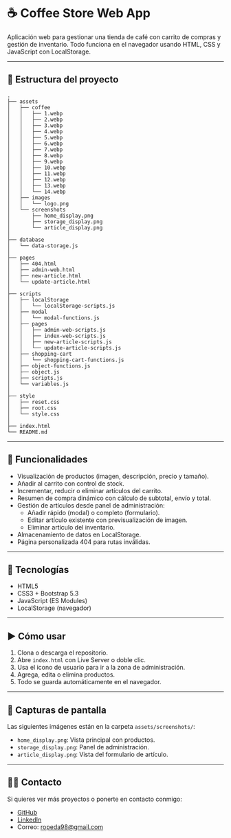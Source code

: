 # ☕ Coffee Store Web App

Aplicación web para gestionar una tienda de café con carrito de compras y gestión de inventario. Todo funciona en el navegador usando HTML, CSS y JavaScript con LocalStorage.

---

## 📂 Estructura del proyecto

```
.
├── assets
│   ├── coffee
│   │   ├── 1.webp
│   │   ├── 2.webp
│   │   ├── 3.webp
│   │   ├── 4.webp
│   │   ├── 5.webp
│   │   ├── 6.webp
│   │   ├── 7.webp
│   │   ├── 8.webp
│   │   ├── 9.webp
│   │   ├── 10.webp
│   │   ├── 11.webp
│   │   ├── 12.webp
│   │   ├── 13.webp
│   │   └── 14.webp
│   ├── images
│   │   └── logo.png
│   └── screenshots
│       ├── home_display.png
│       ├── storage_display.png
│       └── article_display.png
│
├── database
│   └── data-storage.js
│
├── pages
│   ├── 404.html
│   ├── admin-web.html
│   ├── new-article.html
│   └── update-article.html
│
├── scripts
│   ├── localStorage
│   │   └── localStorage-scripts.js
│   ├── modal
│   │   └── modal-functions.js
│   ├── pages
│   │   ├── admin-web-scripts.js
│   │   ├── index-web-scripts.js
│   │   ├── new-article-scripts.js
│   │   └── update-article-scripts.js
│   ├── shopping-cart
│   │   └── shopping-cart-functions.js
│   ├── object-functions.js
│   ├── object.js
│   ├── scripts.js
│   └── variables.js
│
├── style
│   ├── reset.css
│   ├── root.css
│   └── style.css
│
├── index.html
└── README.md
```

---

## 🚀 Funcionalidades

- Visualización de productos (imagen, descripción, precio y tamaño).
- Añadir al carrito con control de stock.
- Incrementar, reducir o eliminar artículos del carrito.
- Resumen de compra dinámico con cálculo de subtotal, envío y total.
- Gestión de artículos desde panel de administración:
  - Añadir rápido (modal) o completo (formulario).
  - Editar artículo existente con previsualización de imagen.
  - Eliminar artículo del inventario.
- Almacenamiento de datos en LocalStorage.
- Página personalizada 404 para rutas inválidas.

---

## 🧪 Tecnologías

- HTML5
- CSS3 + Bootstrap 5.3
- JavaScript (ES Modules)
- LocalStorage (navegador)

---

## ▶️ Cómo usar

1. Clona o descarga el repositorio.
2. Abre `index.html` con Live Server o doble clic.
3. Usa el icono de usuario para ir a la zona de administración.
4. Agrega, edita o elimina productos.
5. Todo se guarda automáticamente en el navegador.

---

## 📸 Capturas de pantalla

Las siguientes imágenes están en la carpeta `assets/screenshots/`:

- `home_display.png`: Vista principal con productos.
- `storage_display.png`: Panel de administración.
- `article_display.png`: Vista del formulario de artículo.

---

## 👩‍💻 Contacto

Si quieres ver más proyectos o ponerte en contacto conmigo:

- [GitHub](https://github.com/davidrguez98)
- [LinkedIn](https://www.linkedin.com/in/david-rodr%C3%ADguez-p%C3%A9rez-softdev/)
- Correo: ropeda98@gmail.com
